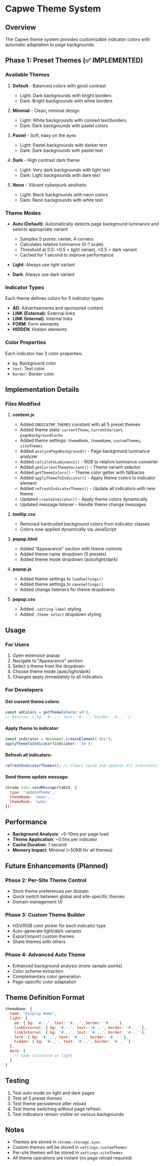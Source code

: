 # Capwe Theme System

## Overview
The Capwe theme system provides customizable indicator colors with automatic adaptation to page backgrounds.

## Phase 1: Preset Themes (✅ IMPLEMENTED)

### Available Themes

1. **Default** - Balanced colors with good contrast
   - Light: Dark backgrounds with bright borders
   - Dark: Bright backgrounds with white borders

2. **Minimal** - Clean, minimal design
   - Light: White backgrounds with colored text/borders
   - Dark: Dark backgrounds with pastel colors

3. **Pastel** - Soft, easy on the eyes
   - Light: Pastel backgrounds with darker text
   - Dark: Dark backgrounds with pastel text

4. **Dark** - High contrast dark theme
   - Light: Very dark backgrounds with light text
   - Dark: Light backgrounds with dark text

5. **Neon** - Vibrant cyberpunk aesthetic
   - Light: Black backgrounds with neon colors
   - Dark: Neon backgrounds with white text

### Theme Modes

- **Auto (Default)**: Automatically detects page background luminance and selects appropriate variant
  - Samples 5 points: center, 4 corners
  - Calculates relative luminance (0-1 scale)
  - Threshold at 0.5: >0.5 = light variant, <0.5 = dark variant
  - Cached for 1 second to improve performance
  
- **Light**: Always use light variant
- **Dark**: Always use dark variant

### Indicator Types

Each theme defines colors for 5 indicator types:
- **AD**: Advertisements and sponsored content
- **LINK (External)**: External links
- **LINK (Internal)**: Internal links  
- **FORM**: Form elements
- **HIDDEN**: Hidden elements

### Color Properties

Each indicator has 3 color properties:
- `bg`: Background color
- `text`: Text color
- `border`: Border color

## Implementation Details

### Files Modified

1. **content.js**
   - Added `INDICATOR_THEMES` constant with all 5 preset themes
   - Added theme state: `currentTheme`, `currentVariant`, `pageBackgroundCache`
   - Added theme settings: `themeMode`, `themeName`, `customThemes`, `siteThemes`
   - Added `analyzePageBackground()` - Page background luminance analyzer
   - Added `calculateLuminance()` - RGB to relative luminance converter
   - Added `getCurrentThemeVariant()` - Theme variant selector
   - Added `getThemeColors()` - Theme color getter with fallbacks
   - Added `applyThemeToIndicator()` - Apply theme colors to indicator element
   - Added `refreshIndicatorThemes()` - Update all indicators with new theme
   - Updated `createIndicator()` - Apply theme colors dynamically
   - Updated message listener - Handle theme change messages

2. **tooltip.css**
   - Removed hardcoded background colors from indicator classes
   - Colors now applied dynamically via JavaScript

3. **popup.html**
   - Added "Appearance" section with theme controls
   - Added theme name dropdown (5 presets)
   - Added theme mode dropdown (auto/light/dark)

4. **popup.js**
   - Added theme settings to `loadSettings()`
   - Added theme settings to `saveSettings()`
   - Added change listeners for theme dropdowns

5. **popup.css**
   - Added `.setting-label` styling
   - Added `.theme-select` dropdown styling

## Usage

### For Users

1. Open extension popup
2. Navigate to "Appearance" section
3. Select a theme from the dropdown
4. Choose theme mode (auto/light/dark)
5. Changes apply immediately to all indicators

### For Developers

#### Get current theme colors:
```javascript
const adColors = getThemeColors('ad');
// Returns: { bg: '#...', text: '#...', border: '#...' }
```

#### Apply theme to indicator:
```javascript
const indicator = document.createElement('div');
applyThemeToIndicator(indicator, 'ad');
```

#### Refresh all indicators:
```javascript
refreshIndicatorThemes(); // Clears cache and updates all indicators
```

#### Send theme update message:
```javascript
chrome.tabs.sendMessage(tabId, {
  type: 'updateTheme',
  themeName: 'neon',
  themeMode: 'auto'
});
```

## Performance

- **Background Analysis**: ~5-10ms per page load
- **Theme Application**: ~0.1ms per indicator
- **Cache Duration**: 1 second
- **Memory Impact**: Minimal (~50KB for all themes)

## Future Enhancements (Planned)

### Phase 2: Per-Site Theme Control
- Store theme preferences per domain
- Quick switch between global and site-specific themes
- Domain management UI

### Phase 3: Custom Theme Builder
- HSV/RGB color picker for each indicator type
- Auto-generate light/dark variants
- Export/import custom themes
- Share themes with others

### Phase 4: Advanced Auto Theme
- Enhanced background analysis (more sample points)
- Color scheme extraction
- Complementary color generation
- Page-specific color adaptation

## Theme Definition Format

```javascript
themeName: {
  name: "Display Name",
  light: {
    ad: { bg: '#...', text: '#...', border: '#...' },
    linkExternal: { bg: '#...', text: '#...', border: '#...' },
    linkInternal: { bg: '#...', text: '#...', border: '#...' },
    form: { bg: '#...', text: '#...', border: '#...' },
    hidden: { bg: '#...', text: '#...', border: '#...' }
  },
  dark: {
    // Same structure as light
  }
}
```

## Testing

1. Test auto mode on light and dark pages
2. Test all 5 preset themes
3. Test theme persistence after reload
4. Test theme switching without page refresh
5. Test indicators remain visible on various backgrounds

## Notes

- Themes are stored in `chrome.storage.sync`
- Custom themes will be stored in `settings.customThemes`
- Per-site themes will be stored in `settings.siteThemes`
- All theme operations are instant (no page reload required)
